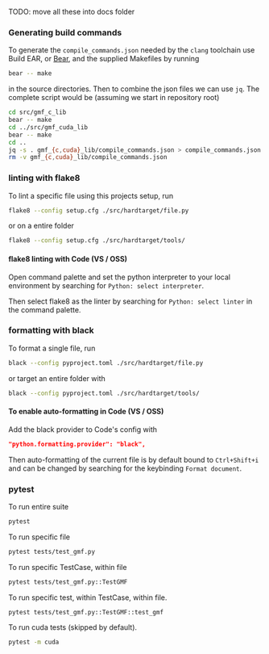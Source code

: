 TODO: move all these into docs folder

### Generating build commands

To generate the `compile_commands.json` needed by the `clang` toolchain use
Build EAR, or [Bear](https://github.com/rizsotto/Bear), and the supplied
Makefiles by running

```bash
bear -- make 
```

in the source directories. Then to combine the json files we can use `jq`. The
complete script would be (assuming we start in repository root)

```bash
cd src/gmf_c_lib
bear -- make
cd ../src/gmf_cuda_lib
bear -- make
cd ..
jq -s . gmf_{c,cuda}_lib/compile_commands.json > compile_commands.json
rm -v gmf_{c,cuda}_lib/compile_commands.json
```


### linting with flake8

To lint a specific file using this projects setup, run

```bash
flake8 --config setup.cfg ./src/hardtarget/file.py
```

or on a entire folder

```bash
flake8 --config setup.cfg ./src/hardtarget/tools/
```

#### flake8 linting with Code (VS / OSS)

Open command palette and set the python interpreter to your local environment 
by searching for `Python: select interpreter`. 

Then select flake8 as the linter by searching for `Python: select linter` in 
the command palette. 

### formatting with black

To format a single file, run

```bash
black --config pyproject.toml ./src/hardtarget/file.py
```

or target an entire folder with 

```bash
black --config pyproject.toml ./src/hardtarget/tools/
```

#### To enable auto-formatting in Code (VS / OSS)

Add the black provider to Code's config with

```json
"python.formatting.provider": "black",
```

Then auto-formatting of the current file is by default bound to `Ctrl+Shift+i` 
and can be changed by searching for the keybinding `Format document`.

### pytest

To run entire suite
```bash
pytest
```
To run specific file
```bash
pytest tests/test_gmf.py
```

To run specific TestCase, within file
```bash
pytest tests/test_gmf.py::TestGMF
```

To run specific test, within TestCase, within file.
```bash
pytest tests/test_gmf.py::TestGMF::test_gmf
```

To run cuda tests (skipped by default).
```bash
pytest -m cuda
```
